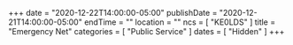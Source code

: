 +++
date = "2020-12-22T14:00:00-05:00"
publishDate = "2020-12-21T14:00:00-05:00"
endTime = ""
location = ""
ncs = [ "KE0LDS" ]
title = "Emergency Net"
categories = [ "Public Service" ]
dates = [ "Hidden" ]
+++
